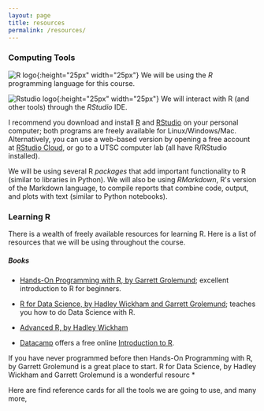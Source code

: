 ```yaml
---
layout: page
title: resources
permalink: /resources/
---
```


### Computing Tools

![R logo](https://upload.wikimedia.org/wikipedia/commons/thumb/1/1b/R_logo.svg/220px-R_logo.svg.png){:height="25px" width="25px"} We will be using the *R* programming language for this course.

![Rstudio logo](https://www.rstudio.com/wp-content/uploads/2014/06/RStudio-Ball.png){:height="25px" width="25px"} We will interact with R (and other tools) through the *RStudio* IDE.

I recommend you download and install [R](https://cran.r-project.org/) and [RStudio](https://www.rstudio.com/)  on your personal computer; both programs are freely available for Linux/Windows/Mac. Alternatively, you can use a web-based version by opening a free account at [RStudio Cloud](https://rstudio.cloud/), or go to a UTSC computer lab (all have R/RStudio installed). 

We will be using several R *packages* that add important functionality to R (similar to libraries in Python). We will also be using *RMarkdown*, R's version of the Markdown language, to compile reports that combine code, output, and plots with text (similar to Python notebooks). 

 
### Learning R

There is a wealth of freely available resources for learning R. Here is a list of resources that we will be using throughout the course. 

##### Books

- [Hands-On Programming with R, by Garrett Grolemund](https://d1b10bmlvqabco.cloudfront.net/attach/ighbo26t3ua52t/igp9099yy4v10/igz7vp4w5su9/OReilly_HandsOn_Programming_with_R_2014.pdf); excellent introduction to R for beginners.
- [R for Data Science, by Hadley Wickham and Garrett Grolemund](http://r4ds.had.co.nz); teaches you how to do Data Science with R.
- [Advanced R, by Hadley Wickham](http://adv-r.had.co.nz/)



- [Datacamp](https://www.datacamp.com) offers a free online [Introduction to R](https://www.datacamp.com/courses/free-introduction-to-r).



If you have never programmed before then Hands-On Programming with R, by Garrett Grolemund is a great place to start.
R for Data Science, by Hadley Wickham and Garrett Grolemund is a wonderful resourc
* 



Here are find reference cards for all the tools we are going to use, and many more, 